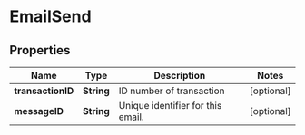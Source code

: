 

# EmailSend


## Properties

| Name | Type | Description | Notes |
|------------ | ------------- | ------------- | -------------|
|**transactionID** | **String** | ID number of transaction |  [optional] |
|**messageID** | **String** | Unique identifier for this email. |  [optional] |



